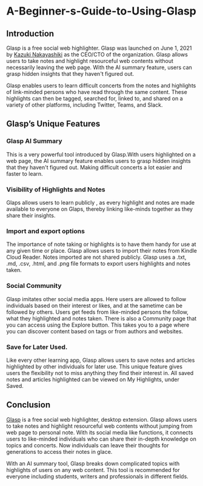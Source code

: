 # A-Beginner-s-Guide-to-Using-Glasp

## Introduction
Glasp is a free social web highlighter. Glasp was launched on June 1, 2021 by [Kazuki Nakayashiki](https://www.crunchbase.com/person/kazuki-nakayashiki) as the CEO/CTO of the organization. Glasp allows users to take notes and highlight resourceful  web contents without necessarily leaving the web page. With the AI summary feature, users can grasp hidden insights that they haven't figured out. 

Glasp enables users to learn difficult concerts from the notes and highlights of link-minded persons who have read through the same content. These highlights can then be tagged, searched for, linked to, and shared on a variety of other platforms, including Twitter, Teams, and Slack.

## Glasp’s Unique Features
### Glasp AI Summary 
This is a very powerful tool introduced by Glasp.With users highlighted on a web page, the AI summary feature enables users to grasp hidden insights that they haven't figured out. Making difficult concerts a lot easier and faster to learn. 


### Visibility of Highlights and Notes
Glaps allows users to learn publicly , as every highlight and notes are made available to everyone on Glaps, thereby linking like-minds together as they share their insights.

### Import and export options
The importance of note taking or highlights is to have them handy for use at any given time or place. Glasp allows users to import their notes from Kindle Cloud Reader. Notes imported are not shared publicly.
Glasp uses a .txt, .md, .csv, .html, and .png file formats to export users highlights and notes taken. 

### Social Community 
Glasp imitates other social media apps. Here users are allowed to follow individuals based on their interest or likes, and at the sametime can be followed by others. Users get feeds from like-minded persons the follow, what they highlighted and notes taken.
There is also a Community page that you can access using the Explore button. This takes you to a page where you can discover content based on tags or from authors and websites.

### Save for Later Used.
Like every other learning app, Glasp allows users to save notes and articles highlighted by other individuals for later use. This unique feature gives users the flexibility not to miss anything they find their interest in.  All saved notes and articles highlighted can be viewed on My Highlights, under Saved.  

## Conclusion 
[Glasp](https://blog.glasp.co/how-to-install-glasps-browser-extension/) is a free social web highlighter, desktop extension. Glasp allows users to take notes and highlight resourceful  web contents without jumping from web page to personal note. With its social media like functions, it connects users to like-minded individuals who can share their in-depth knowledge on topics and concerts. Now individuals can leave their thoughts for generations to access their notes in glace. 

With an AI summary tool, Glasp breaks down complicated topics with highlights of users on any web content. This tool is recommended for everyone including students, writers and professionals in different fields. 
